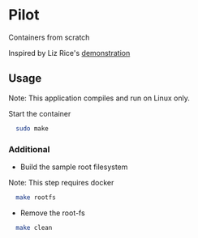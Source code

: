# Pilot

Containers from scratch

Inspired by Liz Rice's [demonstration](https://www.youtube.com/watch?app=desktop&v=8fi7uSYlOdc)

## Usage

Note: This application compiles and run on Linux only.

Start the container

```sh
  sudo make
```

### Additional

- Build the sample root filesystem

Note: This step requires docker

```sh
  make rootfs
```

- Remove the root-fs

```sh
  make clean
```
